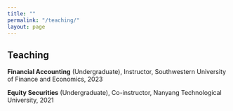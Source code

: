 ```yaml
---
title: ""
permalink: "/teaching/"
layout: page
---
```


## Teaching 
**Financial Accounting** (Undergraduate), Instructor, Southwestern University of Finance and Economics, 2023

**Equity Securities** (Undergraduate), Co-instructor, Nanyang Technological University, 2021
